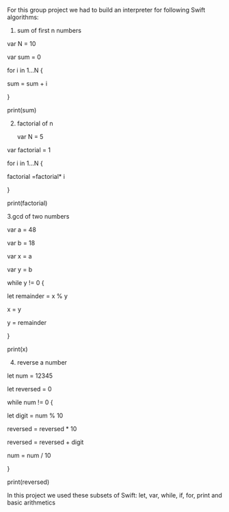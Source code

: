For this group project we had to build an interpreter for following Swift algorithms:


1. sum of first n numbers

var N = 10

var sum = 0

for i in 1...N {
 
sum = sum + i

}

print(sum)


2. factorial of n


   var N = 5
 
 var factorial = 1


for i in 1...N {
    
factorial =factorial* i

}

print(factorial)
	
    	


3.gcd of two numbers


var a = 48

var b = 18

var x = a

var y = b

while y != 0 {
   
let remainder = x % y
   
x = y
   
 y = remainder

}

print(x)

    		
    		
4. reverse a number

let num = 12345

let reversed = 0

while num != 0 {

  let digit = num % 10
  
  reversed = reversed * 10
 
  reversed = reversed + digit
   

num = num / 10

}

print(reversed)













In this project we used these subsets of Swift:  let, var, while, if, for, print and basic arithmetics

